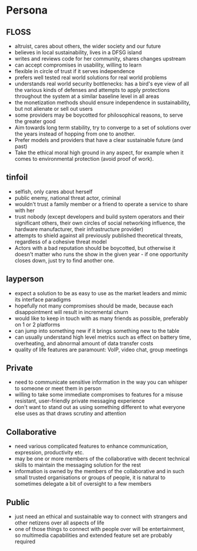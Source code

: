 # Persona

## FLOSS

* altruist, cares about others, the wider society and our future
* believes in local sustainability, lives in a DFSG island
* writes and reviews code for her community, shares changes upstream
* can accept compromises in usability, willing to learn
* flexible in circle of trust if it serves independence
* prefers well tested real world solutions for real world problems
* understands real world security bottlenecks: has a bird's eye view of all the various kinds of defenses and attempts to apply protections throughout the system at a similar baseline level in all areas
* the monetization methods should ensure independence in sustainability, but not alienate or sell out users
* some providers may be boycotted for philosophical reasons, to serve the greater good
* Aim towards long term stability, try to converge to a set of solutions over the years instead of hopping from one to another.
* Prefer models and providers that have a clear sustainable future (and past)
* Take the ethical moral high ground in any aspect, for example when it comes to environmental protection (avoid proof of work).

## tinfoil

* selfish, only cares about herself
* public enemy, national threat actor, criminal
* wouldn't trust a family member or a friend to operate a service to share with her
* trust nobody (except developers and build system operators and their significant others, their own circles of social networking influence, the hardware manufacturer, their infrastructure provider)
* attempts to shield against all previously published theoretical threats, regardless of a cohesive threat model
* Actors with a bad reputation should be boycotted, but otherwise it doesn't matter who runs the show in the given year - if one opportunity closes down, just try to find another one.

## layperson

* expect a solution to be as easy to use as the market leaders and mimic its interface paradigms
* hopefully not many compromises should be made, because each disappointment will result in incremental churn
* would like to keep in touch with as many friends as possible, preferably on 1 or 2 platforms
* can jump into something new if it brings something new to the table
* can usually understand high level metrics such as effect on battery time, overheating, and abnormal amount of data transfer costs
* quality of life features are paramount: VoIP, video chat, group meetings

## Private

* need to communicate sensitive information in the way you can whisper to someone or meet them in person
* willing to take some immediate compromises to features for a misuse resistant, user-friendly private messaging experience
* don't want to stand out as using something different to what everyone else uses as that draws scrutiny and attention

## Collaborative

* need various complicated features to enhance communication, expression, productivity etc.
* may be one or more members of the collaborative with decent technical skills to maintain the messaging solution for the rest
* information is owned by the members of the collaborative and in such small trusted organisations or groups of people, it is natural to sometimes delegate a bit of oversight to a few members

## Public

* just need an ethical and sustainable way to connect with strangers and other netizens over all aspects of life
* one of those things to connect with people over will be entertainment, so multimedia capabilities and extended feature set are probably required

